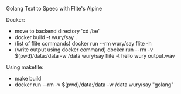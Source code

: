 Golang Text to Speec with Flite's Alpine

Docker:
 - move to backend directory 'cd /be'
 - docker build -t wury/say .
 - (list of flite commands) docker run --rm wury/say flite -h
 - (write output using docker command) docker run --rm -v $(pwd)/data:/data -w /data wury/say flite -t hello wury output.wav

 Using makefile:
  - make build
  - docker run --rm -v $(pwd)/data:/data -w /data wury/say "golang"
